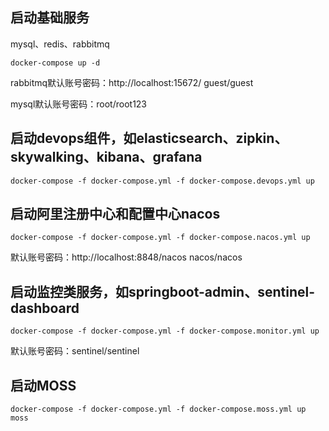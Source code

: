 

## 启动基础服务

mysql、redis、rabbitmq
 
`docker-compose up -d`

rabbitmq默认账号密码：http://localhost:15672/  guest/guest

mysql默认账号密码：root/root123

## 启动devops组件，如elasticsearch、zipkin、skywalking、kibana、grafana

`docker-compose -f docker-compose.yml -f docker-compose.devops.yml up`

## 启动阿里注册中心和配置中心nacos

`docker-compose -f docker-compose.yml -f docker-compose.nacos.yml up`

默认账号密码：http://localhost:8848/nacos  nacos/nacos

## 启动监控类服务，如springboot-admin、sentinel-dashboard

`docker-compose -f docker-compose.yml -f docker-compose.monitor.yml up`

默认账号密码：sentinel/sentinel

## 启动MOSS

`docker-compose -f docker-compose.yml -f docker-compose.moss.yml up moss`
